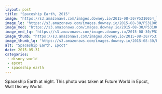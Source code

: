 ```yaml
---
layout: post
title: "Spaceship Earth, 2015"
image: "https://s3.amazonaws.com/images.downey.io/2015-08-30/P5310054_large.jpg"
image_lq: "https://s3.amazonaws.com/images.downey.io/2015-08-30/P5310054_large_lq.jpg"
image_med: "https://s3.amazonaws.com/images.downey.io/2015-08-30/P5310054_medium.jpg"
image_med_lq: "https://s3.amazonaws.com/images.downey.io/2015-08-30/P5310054_medium_lq.jpg"
image_thumb: "https://s3.amazonaws.com/images.downey.io/2015-08-30/P5310054_thumb.jpg"
image_thumb_lq: "https://s3.amazonaws.com/images.downey.io/2015-08-30/P5310054_thumb_lq.jpg"
alt: "Spaceship Earth, Epcot"
date: 2015-05-31
categories:
 - disney world
 - epcot
 - spaceship earth
---
```


Spaceship Earth at night. This photo was taken at Future World in Epcot, Walt Disney World.